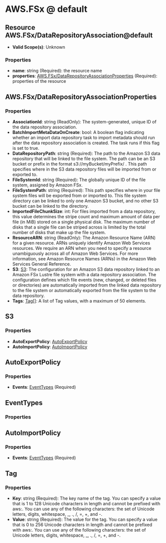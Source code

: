 # AWS.FSx @ default

## Resource AWS.FSx/DataRepositoryAssociation@default
* **Valid Scope(s)**: Unknown
### Properties
* **name**: string (Required): the resource name
* **properties**: [AWS.FSx/DataRepositoryAssociationProperties](#awsfsxdatarepositoryassociationproperties) (Required): properties of the resource

## AWS.FSx/DataRepositoryAssociationProperties
### Properties
* **AssociationId**: string (ReadOnly): The system-generated, unique ID of the data repository association.
* **BatchImportMetaDataOnCreate**: bool: A boolean flag indicating whether an import data repository task to import metadata should run after the data repository association is created. The task runs if this flag is set to true.
* **DataRepositoryPath**: string (Required): The path to the Amazon S3 data repository that will be linked to the file system. The path can be an S3 bucket or prefix in the format s3://myBucket/myPrefix/ . This path specifies where in the S3 data repository files will be imported from or exported to.
* **FileSystemId**: string (Required): The globally unique ID of the file system, assigned by Amazon FSx.
* **FileSystemPath**: string (Required): This path specifies where in your file system files will be exported from or imported to. This file system directory can be linked to only one Amazon S3 bucket, and no other S3 bucket can be linked to the directory.
* **ImportedFileChunkSize**: int: For files imported from a data repository, this value determines the stripe count and maximum amount of data per file (in MiB) stored on a single physical disk. The maximum number of disks that a single file can be striped across is limited by the total number of disks that make up the file system.
* **ResourceARN**: string (ReadOnly): The Amazon Resource Name (ARN) for a given resource. ARNs uniquely identify Amazon Web Services resources. We require an ARN when you need to specify a resource unambiguously across all of Amazon Web Services. For more information, see Amazon Resource Names (ARNs) in the Amazon Web Services General Reference.
* **S3**: [S3](#s3): The configuration for an Amazon S3 data repository linked to an Amazon FSx Lustre file system with a data repository association. The configuration defines which file events (new, changed, or deleted files or directories) are automatically imported from the linked data repository to the file system or automatically exported from the file system to the data repository.
* **Tags**: [Tag](#tag)[]: A list of Tag values, with a maximum of 50 elements.

## S3
### Properties
* **AutoExportPolicy**: [AutoExportPolicy](#autoexportpolicy)
* **AutoImportPolicy**: [AutoImportPolicy](#autoimportpolicy)

## AutoExportPolicy
### Properties
* **Events**: [EventTypes](#eventtypes) (Required)

## EventTypes
### Properties

## AutoImportPolicy
### Properties
* **Events**: [EventTypes](#eventtypes) (Required)

## Tag
### Properties
* **Key**: string (Required): The key name of the tag. You can specify a value that is 1 to 128 Unicode characters in length and cannot be prefixed with aws:. You can use any of the following characters: the set of Unicode letters, digits, whitespace, _, ., /, =, +, and -. 
* **Value**: string (Required): The value for the tag. You can specify a value that is 0 to 256 Unicode characters in length and cannot be prefixed with aws:. You can use any of the following characters: the set of Unicode letters, digits, whitespace, _, ., /, =, +, and -. 

